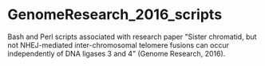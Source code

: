 # GenomeResearch_2016_scripts
Bash and Perl scripts associated with research paper "Sister chromatid, but not NHEJ-mediated inter-chromosomal telomere fusions can occur independently of DNA ligases 3 and 4" (Genome Research, 2016).

 
